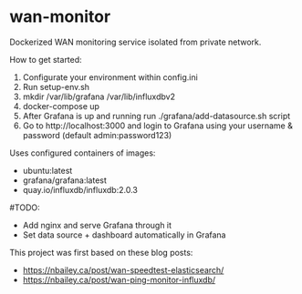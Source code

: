 # wan-monitor
Dockerized WAN monitoring service isolated from private network.

How to get started:
1. Configurate your environment within config.ini
2. Run setup-env.sh
3. mkdir /var/lib/grafana /var/lib/influxdbv2
4. docker-compose up
5. After Grafana is up and running run ./grafana/add-datasource.sh script
6. Go to http://localhost:3000 and login to Grafana using your username & password (default admin:password123)


Uses configured containers of images:
- ubuntu:latest
- grafana/grafana:latest
- quay.io/influxdb/influxdb:2.0.3

#TODO:
- Add nginx and serve Grafana through it
- Set data source + dashboard automatically in Grafana

This project was first based on these blog posts:
- https://nbailey.ca/post/wan-speedtest-elasticsearch/
- https://nbailey.ca/post/wan-ping-monitor-influxdb/
